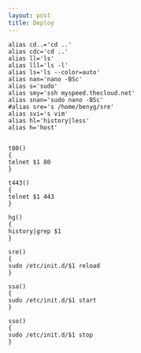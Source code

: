 ```yaml
---
layout: post 
title: Deploy
---
```


    alias cd..='cd ..'
    alias cdc='cd ..'
    alias ll='ls'
    alias lll='ls -l'
    alias ls='ls --color=auto'
    alias nan='nano -BSc'
    alias s='sudo'
    alias smy='ssh myspeed.thecloud.net'
    alias snan='sudo nano -BSc'
    #alias sre='s /home/benyg/sre'
    alias svi='s vim'
    alias hl='history|less'
    alias h='host'


    t80()
    {
    telnet $1 80
    }

    t443()
    {
    telnet $1 443
    }

    hg()
    {
    history|grep $1
    }

    sre()
    {
    sudo /etc/init.d/$1 reload
    }

    ssa()
    {
    sudo /etc/init.d/$1 start
    }

    sso()
    {
    sudo /etc/init.d/$1 stop
    }
